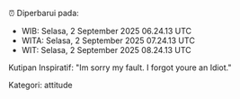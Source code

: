 ⏰ Diperbarui pada:
- WIB: Selasa, 2 September 2025 06.24.13 UTC
- WITA: Selasa, 2 September 2025 07.24.13 UTC
- WIT: Selasa, 2 September 2025 08.24.13 UTC

Kutipan Inspiratif:
"Im sorry my fault. I forgot youre an Idiot."


Kategori: attitude

